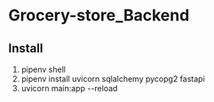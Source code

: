 # Grocery-store_Backend

## Install

 1. pipenv shell
 2. pipenv install uvicorn sqlalchemy pycopg2 fastapi
 3. uvicorn main:app --reload
